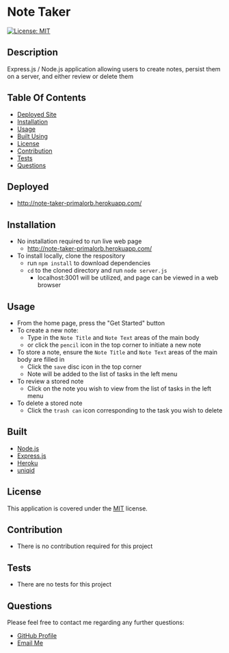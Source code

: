 
# Note Taker
[![License: MIT](https://img.shields.io/badge/License-MIT-yellow.svg)](https://opensource.org/licenses/MIT)

## Description 
Express.js / Node.js application allowing users to create notes, persist them on a server, and either review or delete them

## Table Of Contents
* [Deployed Site](#deployed)
* [Installation](#installation)
* [Usage](#usage)
* [Built Using](#built)
* [License](#license)
* [Contribution](#contribution)
* [Tests](#tests)
* [Questions](#questions)

## Deployed
  * http://note-taker-primalorb.herokuapp.com/

## Installation
  * No installation required to run live web page
    * http://note-taker-primalorb.herokuapp.com/
  * To install locally, clone the respository
    * run ``npm install`` to download dependencies
    * ``cd`` to the cloned directory and run ``node server.js``
      * localhost:3001 will be utilized, and page can be viewed in a web browser

## Usage
  * From the home page, press the "Get Started" button
  * To create a new note:
    * Type in the ``Note Title`` and ``Note Text`` areas of the main body
    * or click the ``pencil`` icon in the top corner to initiate a new note
  * To store a note, ensure the ``Note Title`` and ``Note Text`` areas of the main body are filled in
    * Click the ``save`` disc icon in the top corner
    * Note will be added to the list of tasks in the left menu
  * To review a stored note
    * Click on the note you wish to view from the list of tasks in the left menu
  * To delete a stored note
    * Click the ``trash can`` icon corresponding to the task you wish to delete

## Built
  * [Node.js](https://nodejs.org/en/)
  * [Express.js](https://expressjs.com/)
  * [Heroku](https://www.heroku.com/)
  * [uniqid](https://www.npmjs.com/package/uniqid)

## License
This application is covered under the [MIT](https://opensource.org/licenses/MIT) license.

## Contribution
  * There is no contribution required for this project

## Tests
  * There are no tests for this project

## Questions
Please feel free to contact me regarding any further questions:
* [GitHub Profile](https://github.com/PrimalOrB)
* [Email Me](mailto://primalorb@gmail.com)
